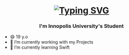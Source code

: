 <h1 align="center"><a href="https://git.io/typing-svg"><img src="https://readme-typing-svg.demolab.com?font=Fira+Code&weight=800&size=40&pause=1000&color=5B3AF7&center=true&width=700&height=100&lines=Hi+there+%F0%9F%91%8B.+I'm+SHREDDING" alt="Typing SVG" /></a></h1>

<h3 align="center">I'm Innopolis University's Student</h3>

- 😄 19 y.o
- 🔭 I’m currently working with my Projects
- 🌱 I’m currently learning Swift

<!--
![YouTube Music](https://img.shields.io/badge/YouTube_Music-FF0000?style=for-the-badge&logo=youtube-music&logoColor=white) ![YouTube Music](https://img.shields.io/badge/YouTube_Music-FF0000?style=for-the-badge&logo=youtube-music&logoColor=white)

<a href="https://appsol.ru">![Discord](https://img.shields.io/badge/Discord-%235865F2.svg?style=for-the-badge&logo=discord&logoColor=white)</a>


**SHREDDING8/SHREDDING8** is a ✨ _special_ ✨ repository because its `README.md` (this file) appears on your GitHub profile.

Here are some ideas to get you started:

- 🤔 I’m looking for help with ...
- 💬 Ask me about ...
- 📫 How to reach me: ...
- 😄 Pronouns: ...
- ⚡ Fun fact: ...
-->
